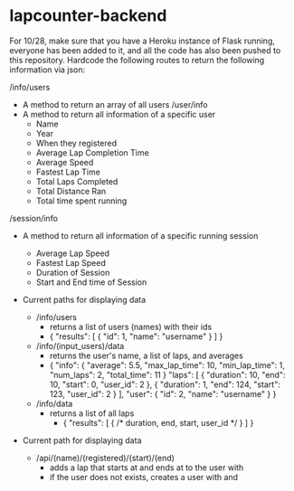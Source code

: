 # lapcounter-backend
For 10/28, make sure that you have a Heroku instance of Flask running, everyone has been added to it, and all the code has also been pushed to this repository.
Hardcode the following routes to return the following information via json:

/info/users
* A method to return an array of all users
/user/info
* A method to return all information of a specific user
  * Name
  * Year
  * When they registered
  * Average Lap Completion Time
  * Average Speed
  * Fastest Lap Time
  * Total Laps Completed
  * Total Distance Ran
  * Total time spent running

/session/info
* A method to return all information of a specific running session
  * Average Lap Speed
  * Fastest Lap Speed
  * Duration of Session
  * Start and End time of Session

* Current paths for displaying data
    * /info/users
        * returns a list of users (names) with their ids
        * { "results": [ { "id": 1, "name": "username" } ] }
    * /info/(input_users)/data
        * returns the user's name, a list of laps, and averages
        * {
            "info": {
                "average": 5.5,
                "max_lap_time": 10,
                "min_lap_time": 1,
                "num_laps": 2,
                "total_time": 11
            }
            "laps": [
                {
                  "duration": 10,
                  "end": 10,
                  "start": 0,
                  "user_id": 2
                },
                {
                  "duration": 1,
                  "end": 124,
                  "start": 123,
                  "user_id": 2
                }
              ],
              "user": {
                "id": 2,
                "name": "username"
              }
            }
    * /info/data
        * returns a list of all laps
           * { "results": [ { /* duration, end, start, user_id */ } ] }

* Current path for displaying data
    * /api/(name)/(registered)/(start)/(end)
        * adds a lap that starts at <start> and ends at <end> to the user with <name>
        * if the user does not exists, creates a user with <name> and <registered>

